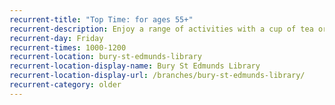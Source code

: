 ```yaml
---
recurrent-title: "Top Time: for ages 55+"
recurrent-description: Enjoy a range of activities with a cup of tea or coffee.
recurrent-day: Friday
recurrent-times: 1000-1200
recurrent-location: bury-st-edmunds-library
recurrent-location-display-name: Bury St Edmunds Library
recurrent-location-display-url: /branches/bury-st-edmunds-library/
recurrent-category: older
---
```

